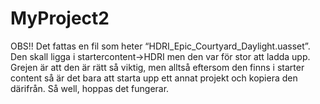 # MyProject2

OBS!! Det fattas en fil som heter “HDRI_Epic_Courtyard_Daylight.uasset”. Den
skall ligga i startercontent->HDRI men den var för stor att ladda upp.
Grejen är att den är rätt så viktig, men alltså eftersom den finns i
starter content så är det bara att starta upp ett annat projekt och
kopiera den därifrån. Så well, hoppas det fungerar.
